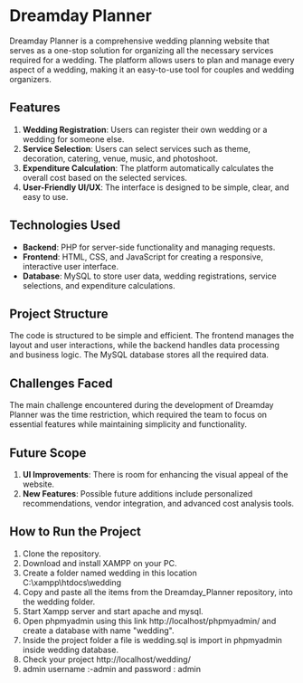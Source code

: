 
# Dreamday Planner

Dreamday Planner is a comprehensive wedding planning website that serves as a one-stop solution for organizing all the necessary services required for a wedding. The platform allows users to plan and manage every aspect of a wedding, making it an easy-to-use tool for couples and wedding organizers.

## Features

1. **Wedding Registration**: Users can register their own wedding or a wedding for someone else.
2. **Service Selection**: Users can select services such as theme, decoration, catering, venue, music, and photoshoot.
3. **Expenditure Calculation**: The platform automatically calculates the overall cost based on the selected services.
4. **User-Friendly UI/UX**: The interface is designed to be simple, clear, and easy to use.

## Technologies Used

- **Backend**: PHP for server-side functionality and managing requests.
- **Frontend**: HTML, CSS, and JavaScript for creating a responsive, interactive user interface.
- **Database**: MySQL to store user data, wedding registrations, service selections, and expenditure calculations.

## Project Structure

The code is structured to be simple and efficient. The frontend manages the layout and user interactions, while the backend handles data processing and business logic. The MySQL database stores all the required data.

## Challenges Faced

The main challenge encountered during the development of Dreamday Planner was the time restriction, which required the team to focus on essential features while maintaining simplicity and functionality.

## Future Scope

1. **UI Improvements**: There is room for enhancing the visual appeal of the website.
2. **New Features**: Possible future additions include personalized recommendations, vendor integration, and advanced cost analysis tools.

## How to Run the Project

1. Clone the repository.
2. Download and install XAMPP on your PC.
3. Create a folder named wedding in this location C:\xampp\htdocs\wedding
4. Copy and paste all the items from the Dreamday_Planner repository, into the wedding folder.
5. Start Xampp server and start apache and mysql.
6. Open phpmyadmin using this link http://localhost/phpmyadmin/ and create a database with name "wedding".
7. Inside the project folder a file is wedding.sql is import in phpmyadmin inside wedding database.
8. Check your project http://localhost/wedding/
9. admin username :-admin and password : admin

